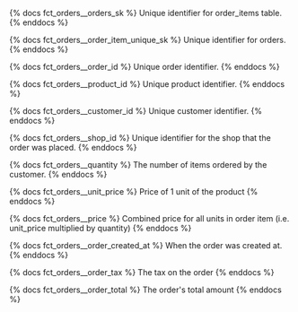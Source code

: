 {% docs fct_orders__orders_sk %}
Unique identifier for order_items table.
{% enddocs %}

{% docs fct_orders__order_item_unique_sk %}
Unique identifier for orders.
{% enddocs %}

{% docs fct_orders__order_id %}
Unique order identifier.
{% enddocs %}

{% docs fct_orders__product_id %}
Unique product identifier.
{% enddocs %}

{% docs fct_orders__customer_id %}
Unique customer identifier.
{% enddocs %}

{% docs fct_orders__shop_id %}
Unique identifier for the shop that the order was placed.
{% enddocs %}

{% docs fct_orders__quantity %}
The number of items ordered by the customer.
{% enddocs %}

{% docs fct_orders__unit_price %}
Price of 1 unit of the product
{% enddocs %}

{% docs fct_orders__price %}
Combined price for all units in order item (i.e. unit_price multiplied by quantity)
{% enddocs %}

{% docs fct_orders__order_created_at %}
When the order was created at.
{% enddocs %}

{% docs fct_orders__order_tax %}
The tax on the order
{% enddocs %}

{% docs fct_orders__order_total %}
The order's total amount
{% enddocs %}